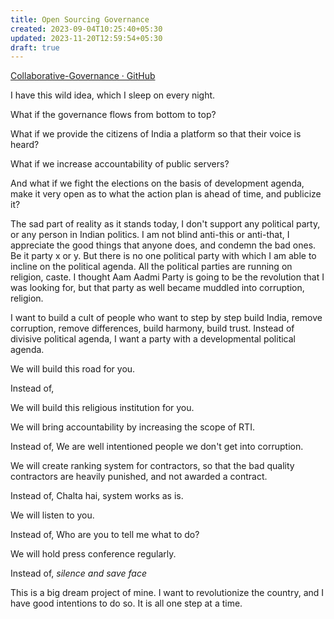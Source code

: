 ```yaml
---
title: Open Sourcing Governance
created: 2023-09-04T10:25:40+05:30
updated: 2023-11-20T12:59:54+05:30
draft: true
---
```

[Collaborative-Governance · GitHub](https://github.com/Collaborative-Governance)

I have this wild idea, which I sleep on every night.

What if the governance flows from bottom to top?

What if we provide the citizens of India a platform so that their voice is heard?

What if we increase accountability of public servers?

And what if we fight the elections on the basis of development agenda, make it very open as to what the action plan is ahead of time, and publicize it?

The sad part of reality as it stands today, I don't support any political party, or any person in Indian politics. I am not blind anti-this or anti-that, I appreciate the good things that anyone does, and condemn the bad ones. Be it party x or y. But there is no one political party with which I am able to incline on the political agenda. All the political parties are running on religion, caste. I thought Aam Aadmi Party is going to be the revolution that I was looking for, but that party as well became muddled into corruption, religion.

I want to build a cult of people who want to step by step build India, remove corruption, remove differences, build harmony, build trust. Instead of divisive political agenda, I want a party with a developmental political agenda.

We will build this road for you.

Instead of,

We will build this religious institution for you.


We will bring accountability by increasing the scope of RTI.

Instead of,
We are well intentioned people we don't get into corruption.


We will create ranking system for contractors, so that the bad quality contractors are heavily punished, and not awarded a contract.

Instead of,
Chalta hai, system works as is.


We will listen to you.

Instead of,
Who are you to tell me what to do?


We will hold press conference regularly.

Instead of,
*silence and save face*

This is a big dream project of mine. I want to revolutionize the country, and I have good intentions to do so. It is all one step at a time.